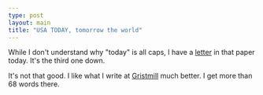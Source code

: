 ```yaml
---
type: post
layout: main
title: "USA TODAY, tomorrow the world"
---
```

While I don't understand why "today" is all caps, I have a
[letter](http://www.usatoday.com/printedition/news/20050617/letfeat17.art.htm)
in that paper today. It's the third one down.

  
It's not that good. I like what I write at
[Gristmill](http://gristmill.grist.org) much better. I get more than 68 words
there.


